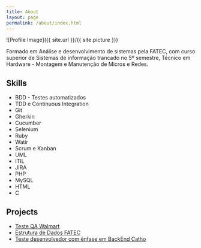 ```yaml
---
title: About
layout: page
permalink: /about/index.html
---
```

![Profile Image]({{ site.url }}/{{ site.picture }})

<p>Formado em Análise e desenvolvimento de sistemas pela FATEC, com curso superior de Sistemas de informação trancado no 5º semestre, Técnico em Hardware - Montagem e Manutenção de Micros e Redes.</p>

<h2>Skills</h2>

<ul class="skill-list">
	<li>BDD - Testes automatizados</li>
	<li>TDD e Continuous Integration</li>
	<li>Git</li>
	<li>Gherkin</li>
	<li>Cucumber</li>
	<li>Selenium</li>
	<li>Ruby</li>
	<li>Watir</li>
	<li>Scrum e Kanban</li>
	<li>UML</li>
	<li>ITIL</li>
	<li>JIRA</li>
	<li>PHP</li>
	<li>MySQL</li>
	<li>HTML</li>
	<li>C</li>
</ul>

<h2>Projects</h2>

<ul>
	<li><a href="https://github.com/dgosantos89/teste_automacao">Teste QA Walmart</a></li>
	<li><a href="https://github.com/dgosantos89/URI_Online_Judge">Estrutura de Dados FATEC</a></li>
	<li><a href="https://github.com/dgosantos89/teste_backend_catho">Teste desenvolvedor com ênfase em BackEnd Catho</a></li>
</ul>
